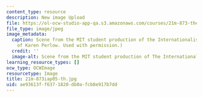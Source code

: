 ```yaml
---
content_type: resource
description: New image Upload
file: https://ol-ocw-studio-app-qa.s3.amazonaws.com/courses/21m-873-theater-arts-topics-fall-2004-january-iap-2005/ae93613ff6371820db0afcb8e917b7dd_21m-873iap05-th.jpg
file_type: image/jpeg
image_metadata:
  caption: Scene from the MIT student production of the Internationalist. (Image courtesy
    of Karen Perlow. Used with permission.)
  credit: ''
  image-alt: Scene from the MIT student production of The Internationalist.
learning_resource_types: []
ocw_type: OCWImage
resourcetype: Image
title: 21m-873iap05-th.jpg
uid: ae93613f-f637-1820-db0a-fcb8e917b7dd
---
```

